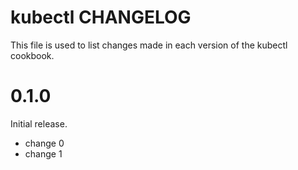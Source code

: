 # kubectl CHANGELOG

This file is used to list changes made in each version of the kubectl cookbook.

# 0.1.0

Initial release.

- change 0
- change 1

